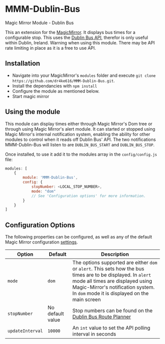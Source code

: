 # MMM-Dublin-Bus
Magic Mirror Module - Dublin Bus

This an extension for the [MagicMirror](https://github.com/MichMich/MagicMirror). It displays bus times for a configurable stop. This uses the [Dublin Bus API](https://data.gov.ie/dataset/real-time-passenger-information-rtpi-for-dublin-bus-bus-eireann-luas-and-irish-rail), therefor is only useful within Dublin, Ireland. Warning when using this module. There may be API rate limiting in place as it is a free to use API.

## Installation

- Navigate into your MagicMirror's `modules` folder and execute `git clone https://github.com/dr4ke616/MMM-Dublin-Bus.git`.
- Install the dependancies with `npm install`
- Configure the module as mentioned below.
- Start magic mirror

## Using the module

This module can display times either through Magic Mirror's Dom tree or through using Magic Mirror's alert module. It can started or stopped using Magic Mirror's internal notification system, enabling the ability for other modules to control when it reads off Dublin Bus' API. The two notifications MMM-Dublin-Bus will listen to are `DUBLIN_BUS_START` and `DUBLIN_BUS_STOP`.

Once installed, to use it add it to the modules array in the `config/config.js` file:

```javascript
modules: [
    {
        module: 'MMM-Dublin-Bus',
        config: {
            stopNumber: <LOCAL_STOP_NUMBER>,
            mode: "dom"
            // See 'Configuration options' for more information.
        }
    }
]
```

## Configuration Options

The following properties can be configured, as well as any of the default Magic Mirror configuration [settings](https://github.com/MichMich/MagicMirror#configuration).

| Option 			| Default 			| Description 																																																								|
|-------------------|-------------------|-------------------------------------------------------------------------------------------------------------------------------------------------------------------------------------------------------------------------------------------|
|`mode`				| `dom`				|The options supported are either `dom` or `alert`. This sets how the bus times are to be displayed. In `alert` mode all times are displayed using Magic-Mirror's notification system. In `dom` mode it is displayed on the main screen 	|
|`stopNumber` 		| No default value 	|Stop numbers can be found on the [Dublin Bus Route Planner](https://www.dublinbus.ie/Route-Planner/)																																		|
|`updateInterval` 	| `10000` 			|An `int` value to set the API polling interval in seconds																																													|
